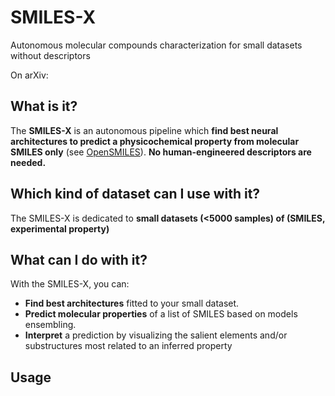 # SMILES-X
Autonomous molecular compounds characterization for small datasets without descriptors

On arXiv:

## What is it?
The **SMILES-X** is an autonomous pipeline which **find best neural architectures to predict a physicochemical property from molecular SMILES only** (see [OpenSMILES](http://opensmiles.org/opensmiles.html)). **No human-engineered descriptors are needed.**

## Which kind of dataset can I use with it?
The SMILES-X is dedicated to **small datasets (<5000 samples) of (SMILES, experimental property)**

## What can I do with it?
With the SMILES-X, you can:
* **Find best architectures** fitted to your small dataset.
* **Predict molecular properties** of a list of SMILES based on models ensembling.
* **Interpret** a prediction by visualizing the salient elements and/or substructures most related to an inferred property

## Usage

